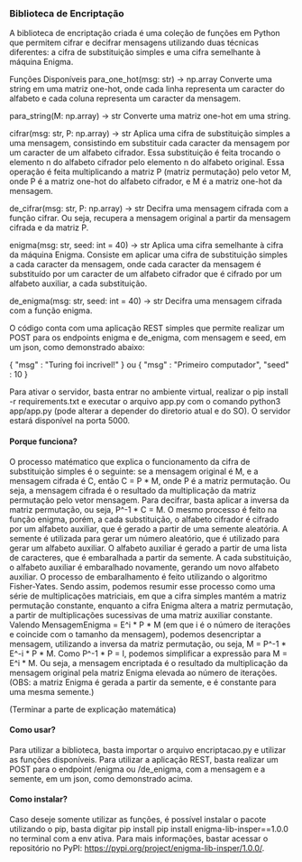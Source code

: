### Biblioteca de Encriptação
A biblioteca de encriptação criada é uma coleção de funções em Python que permitem cifrar e decifrar mensagens utilizando duas técnicas diferentes: a cifra de substituição simples e uma cifra semelhante à máquina Enigma.

Funções Disponíveis
para_one_hot(msg: str) -> np.array
Converte uma string em uma matriz one-hot, onde cada linha representa um caracter do alfabeto e cada coluna representa um caracter da mensagem.

para_string(M: np.array) -> str
Converte uma matriz one-hot em uma string.

cifrar(msg: str, P: np.array) -> str
Aplica uma cifra de substituição simples a uma mensagem, consistindo em substituir cada caracter da mensagem por um caracter de um alfabeto cifrador. Essa substituição é feita trocando o elemento n do alfabeto cifrador pelo elemento n do alfabeto original. Essa operação é feita multiplicando a matriz P (matriz permutação) pelo vetor M, onde P é a matriz one-hot do alfabeto cifrador, e M é a matriz one-hot da mensagem.

de_cifrar(msg: str, P: np.array) -> str
Decifra uma mensagem cifrada com a função cifrar. Ou seja, recupera a mensagem original a partir da mensagem cifrada e da matriz P.

enigma(msg: str, seed: int = 40) -> str
Aplica uma cifra semelhante à cifra da máquina Enigma. Consiste em aplicar uma cifra de substituição simples a cada caracter da mensagem, onde cada caracter da mensagem é substituído por um caracter de um alfabeto cifrador que é cifrado por um alfabeto auxiliar, a cada substituição.

de_enigma(msg: str, seed: int = 40) -> str
Decifra uma mensagem cifrada com a função enigma.

O código conta com uma aplicação REST simples que permite realizar um POST para os endpoints enigma e de_enigma, com mensagem e seed, em um json, como demonstrado abaixo:

{
    "msg" : "Turing foi incrivel!"
}
ou 
{
    "msg" : "Primeiro computador",
    "seed" : 10
}

Para ativar o servidor, basta entrar no ambiente virtual, realizar o pip install -r requirements.txt e executar o arquivo app.py com o comando python3 app/app.py (pode alterar a depender do diretorio atual e do SO). O servidor estará disponível na porta 5000.

#### Porque funciona?
O processo matématico que explica o funcionamento da cifra de substituição simples é o seguinte: se a mensagem original é M, e a mensagem cifrada é C, então C = P * M, onde P é a matriz permutação. Ou seja, a mensagem cifrada é o resultado da multiplicação da matriz permutação pelo vetor mensagem. Para decifrar, basta aplicar a inversa da matriz permutação, ou seja, P^-1 * C = M. O mesmo processo é feito na função enigma, porém, a cada substituição, o alfabeto cifrador é cifrado por um alfabeto auxiliar, que é gerado a partir de uma semente aleatória. A semente é utilizada para gerar um número aleatório, que é utilizado para gerar um alfabeto auxiliar. O alfabeto auxiliar é gerado a partir de uma lista de caracteres, que é embaralhada a partir da semente. A cada substituição, o alfabeto auxiliar é embaralhado novamente, gerando um novo alfabeto auxiliar. O processo de embaralhamento é feito utilizando o algoritmo Fisher-Yates.
Sendo assim, podemos resumir esse processo como uma série de multiplicações matriciais, em que a cifra simples mantém a matriz permutação constante, enquanto a cifra Enigma altera a matriz permutação, a partir de multiplicações sucessivas de uma matriz auxiliar constante. Valendo MensagemEnigma = E^i * P * M (em que i é o número de iterações e coincide com o tamanho da mensagem), podemos desencriptar a mensagem, utilizando a inversa da matriz permutação, ou seja, M = P^-1 * E^-i * P * M. Como P^-1 * P = I, podemos simplificar a expressão para M = E^i * M. Ou seja, a mensagem encriptada é o resultado da multiplicação da mensagem original pela matriz Enigma elevada ao número de iterações. (OBS: a matriz Enigma é gerada a partir da semente, e é constante para uma mesma semente.)

(Terminar a parte de explicação matemática)

#### Como usar?
Para utilizar a biblioteca, basta importar o arquivo encriptacao.py e utilizar as funções disponíveis. Para utilizar a aplicação REST, basta realizar um POST para o endpoint /enigma ou /de_enigma, com a mensagem e a semente, em um json, como demonstrado acima.

#### Como instalar?
Caso deseje somente utilizar as funções, é possível instalar o pacote utilizando o pip, basta digitar pip install pip install enigma-lib-insper==1.0.0 no terminal com a env ativa. Para mais informações, bastar acessar o repositório no PyPI: https://pypi.org/project/enigma-lib-insper/1.0.0/. 

